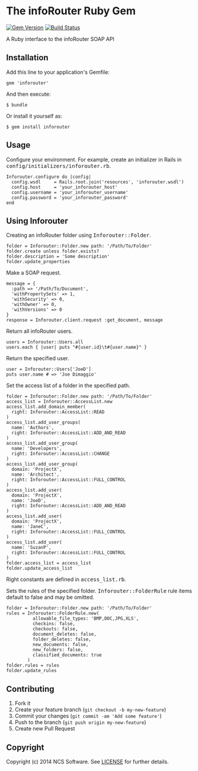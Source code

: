 # The infoRouter Ruby Gem

[![Gem Version](http://img.shields.io/gem/v/inforouter.svg)][gem]
[![Build Status](http://img.shields.io/travis/ncssoftware/inforouter.svg)][travis]

[gem]: https://rubygems.org/gems/inforouter
[travis]: https://travis-ci.org/ncssoftware/inforouter

A Ruby interface to the infoRouter SOAP API

## Installation

Add this line to your application's Gemfile:

    gem 'inforouter'

And then execute:

    $ bundle

Or install it yourself as:

    $ gem install inforouter

## Usage

Configure your environment. For example, create an initializer in Rails in <tt>config/initializers/inforouter.rb</tt>.

    Inforouter.configure do |config|
      config.wsdl     = Rails.root.join('resources', 'inforouter.wsdl')
      config.host     = 'your_inforouter_host'
      config.username = 'your_inforouter_username'
      config.password = 'your_inforouter_password'
    end

## Using Inforouter

Creating an infoRouter folder using <tt>Inforouter::Folder</tt>.

    folder = Inforouter::Folder.new path: '/Path/To/Folder'
    folder.create unless folder.exists?
    folder.description = 'Some description'
    folder.update_properties

Make a SOAP request.

    message = {
      :path => '/Path/To/Document',
      'withPropertySets' => 1,
      'withSecurity' => 0,
      'withOwner' => 0,
      'withVersions' => 0
    }
    response = Inforouter.client.request :get_document, message

Return all infoRouter users.

    users = Inforouter::Users.all
    users.each { |user| puts "#{user.id}\t#{user.name}" }

Return the specified user.

	user = Inforouter::Users['JoeD']
	puts user.name # => 'Joe Dimaggio'

Set the access list of a folder in the specified path.

    folder = Inforouter::Folder.new path: '/Path/To/Folder'
    access_list = Inforouter::AccessList.new
    access_list.add_domain_member(
      right: Inforouter::AccessList::READ
    )
    access_list.add_user_groups(
      name: 'Authors',
      right: Inforouter::AccessList::ADD_AND_READ
    )
    access_list.add_user_group(
      name: 'Developers',
      right: Inforouter::AccessList::CHANGE
    )
    access_list.add_user_group(
      domain: 'ProjectX',
      name: 'Architect',
      right: Inforouter::AccessList::FULL_CONTROL
    )
    access_list.add_user(
      domain: 'ProjectX',
      name: 'JoeD',
      right: Inforouter::AccessList::ADD_AND_READ
    )
    access_list.add_user(
      domain: 'ProjectX',
      name: 'JaneC',
      right: Inforouter::AccessList::FULL_CONTROL
    )
    access_list.add_user(
      name: 'SuzanP',
      right: Inforouter::AccessList::FULL_CONTROL
    )
    folder.access_list = access_list
    folder.update_access_list

Right constants are defined in <tt>access_list.rb</tt>.

Sets the rules of the specified folder. <tt>Inforouter::FolderRule</tt> rule items default to false and may be omitted.

    folder = Inforouter::Folder.new path: '/Path/To/Folder'
    rules = Inforouter::FolderRule.new(
              allowable_file_types: 'BMP,DOC,JPG,XLS',
              checkins: false,
              checkouts: false,
              document_deletes: false,
              folder_deletes: false,
              new_documents: false,
              new_folders: false,
              classified_documents: true
            )
    folder.rules = rules
    folder.update_rules

## Contributing

1. Fork it
2. Create your feature branch (`git checkout -b my-new-feature`)
3. Commit your changes (`git commit -am 'Add some feature'`)
4. Push to the branch (`git push origin my-new-feature`)
5. Create new Pull Request

## Copyright

Copyright (c) 2014 NCS Software.
See [LICENSE][] for further details.

[license]: LICENSE.md

